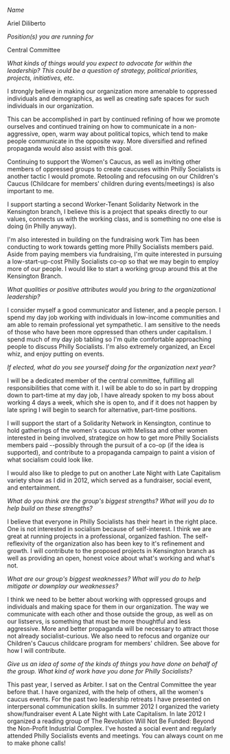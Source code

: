 *Name*

Ariel Diliberto

*Position(s) you are running for*

Central Committee

*What kinds of things would you expect to advocate for within the leadership? This could be a question of strategy, political priorities, projects, initiatives, etc.*

I strongly believe in making our organization more amenable to oppressed individuals and demographics, as well as creating safe spaces for such individuals in our organization. 

This can be accomplished in part by continued refining of how we promote ourselves and continued training on how to communicate in a non-aggressive, open, warm way about political topics, which tend to make people communicate in the opposite way. More diversified and refined propaganda would also assist with this goal. 

Continuing to support the Women's Caucus, as well as inviting other members of oppressed groups to create caucuses within Philly Socialists is another tactic I would promote. Retooling and refocusing on our Children's Caucus (Childcare for members' children during events/meetings) is also important to me.

I support starting a second Worker-Tenant Solidarity Network in the Kensington branch, I believe this is a project that speaks directly to our values, connects us with the working class, and is something no one else is doing (in Philly anyway).

I'm also interested in building on the fundraising work Tim has been conducting to work towards getting more Philly Socialists members paid. Aside from paying members via fundraising, I'm quite interested in pursuing a low-start-up-cost Philly Socialists co-op so that we may begin to employ more of our people. I would like to start a working group around this at the Kensington Branch.   

*What qualities or positive attributes would you bring to the organizational leadership?*

I consider myself a good communicator and listener, and a people person. I spend my day job working with individuals in low-income communities and am able to remain professional yet sympathetic. I am sensitive to the needs of those who have been more oppressed than others under capitalism. I spend much of my day job tabling so I'm quite comfortable approaching people to discuss Philly Socialists. I'm also extremely organized, an Excel whiz, and enjoy putting on events.

*If elected, what do you see yourself doing for the organization next year?*

I will be a dedicated member of the central committee, fulfilling all responsibilities that come with it. I will be able to do so in part by dropping down to part-time at my day job, I have already spoken to my boss about working 4 days a week, which she is open to, and if it does not happen by late spring I will begin to search for alternative, part-time positions. 

I will support the start of a Solidarity Network in Kensington, continue to hold gatherings of the women's caucus with Melissa and other women interested in being involved, strategize on how to get more Philly Socialists members paid --possibly through the pursuit of a co-op (if the idea is supported), and contribute to a propaganda campaign to paint a vision of what socialism could look like. 

I would also like to pledge to put on another Late Night with Late Capitalism variety show as I did in 2012, which served as a fundraiser, social event, and entertainment.

*What do you think are the group's biggest strengths? What will you do to help build on these strengths?*

I believe that everyone in Philly Socialists has their heart in the right place. One is not interested in socialism because of self-interest. I think we are great at running projects in a professional, organized fashion. The self-reflexivity of the organization also has been key to it's refinement and growth. I will contribute to the proposed projects in Kensington branch as well as providing an open, honest voice about what's working and what's not.

*What are our group's biggest weaknesses? What will you do to help mitigate or downplay our weaknesses?*

I think we need to be better about working with oppressed groups and individuals and making space for them in our organization. The way we communicate with each other and those outside the group, as well as on our listservs, is something that must be more thoughtful and less aggressive. More and better propaganda will be necessary to attract those not already socialist-curious. We also need to refocus and organize our Children's Caucus childcare program for members' children. See above for how I will contribute.

*Give us an idea of some of the kinds of things you have done on behalf of the group. What kind of work have you done for Philly Socialists?*

This past year, I served as Arbiter. I sat on the Central Committee the year before that. I have organized, with the help of others, all the women's caucus events. For the past two leadership retreats I have presented on interpersonal communication skills. In summer 2012 I organized the variety show/fundraiser event A Late Night with Late Capitalism. In late 2012 I organized a reading group of The Revolution Will Not Be Funded: Beyond the Non-Profit Industrial Complex. I've hosted a social event and regularly attended Philly Socialists events and meetings. You can always count on me to make phone calls!